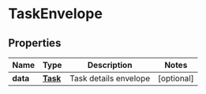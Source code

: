 
# TaskEnvelope

## Properties
Name | Type | Description | Notes
------------ | ------------- | ------------- | -------------
**data** | [**Task**](Task.md) | Task details envelope |  [optional]



